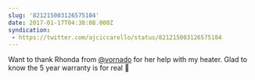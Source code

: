 ```yaml
---
slug: '821215003126575104'
date: 2017-01-17T04:38:08.000Z
syndication:
 - https://twitter.com/ajciccarello/status/821215003126575104
---
```


Want to thank Rhonda from [@vornado](https://twitter.com/vornado) for her help with my heater. Glad to know  the 5 year warranty is for real 🙏
